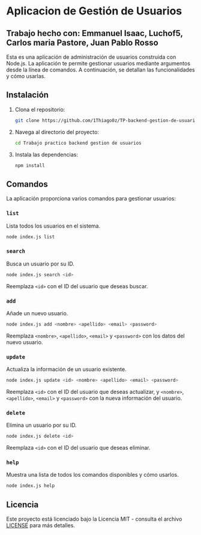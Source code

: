 # Aplicacion de Gestión de Usuarios

## Trabajo hecho con: Emmanuel Isaac, Luchof5, Carlos maria Pastore, Juan Pablo Rosso

Esta es una aplicación de administración de usuarios construida con Node.js. La aplicación te permite gestionar usuarios mediante argumentos desde la línea de comandos. A continuación, se detallan las funcionalidades y cómo usarlas.

## Instalación

1. Clona el repositorio:

    ```bash
    git clone https://github.com/1Thiago0z/TP-backend-gestion-de-usuarios.git
    ```

2. Navega al directorio del proyecto:

    ```bash
    cd Trabajo practico backend gestion de usuarios
    ```

3. Instala las dependencias:

    ```bash
    npm install
    ```

## Comandos

La aplicación proporciona varios comandos para gestionar usuarios:

### `list`

Lista todos los usuarios en el sistema.

```bash
node index.js list
```

### `search`

Busca un usuario por su ID.

```bash
node index.js search <id>
```

Reemplaza `<id>` con el ID del usuario que deseas buscar.

### `add`

Añade un nuevo usuario.

```bash
node index.js add <nombre> <apellido> <email> <password>
```

Reemplaza `<nombre>`, `<apellido>`, `<email>` y `<password>` con los datos del nuevo usuario.

### `update`

Actualiza la información de un usuario existente.

```bash
node index.js update <id> <nombre> <apellido> <email> <password>
```

Reemplaza `<id>` con el ID del usuario que deseas actualizar, y `<nombre>`, `<apellido>`, `<email>` y `<password>` con la nueva información del usuario.

### `delete`

Elimina un usuario por su ID.

```bash
node index.js delete <id>
```

Reemplaza `<id>` con el ID del usuario que deseas eliminar.

### `help`

Muestra una lista de todos los comandos disponibles y cómo usarlos.

```bash
node index.js help
```

## Licencia

Este proyecto está licenciado bajo la Licencia MIT - consulta el archivo [LICENSE](LICENSE) para más detalles.
